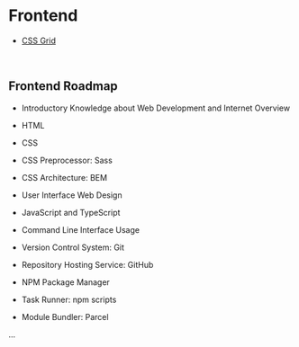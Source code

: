 # Frontend

- [CSS Grid](css-grid)

<br>

## Frontend Roadmap

- Introductory Knowledge about Web Development and Internet Overview

- HTML

- CSS

- CSS Preprocessor: Sass

- CSS Architecture: BEM

- User Interface Web Design

- JavaScript and TypeScript

- Command Line Interface Usage

- Version Control System: Git

- Repository Hosting Service: GitHub

- NPM Package Manager

- Task Runner: npm scripts

- Module Bundler: Parcel

...
